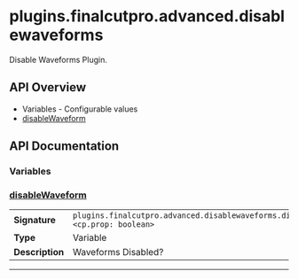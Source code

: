# plugins.finalcutpro.advanced.disablewaveforms

Disable Waveforms Plugin.

## API Overview
* Variables - Configurable values
 * [disableWaveform](#disablewaveform)

## API Documentation

### Variables


### [disableWaveform](#disablewaveform)

|                                             |                                                                                     |
| --------------------------------------------|-------------------------------------------------------------------------------------|
| **Signature**                               | `plugins.finalcutpro.advanced.disablewaveforms.disableWaveform <cp.prop: boolean>`                                                                    |
| **Type**                                    | Variable                                                                     |
| **Description**                             | Waveforms Disabled?                                                                     |

---
